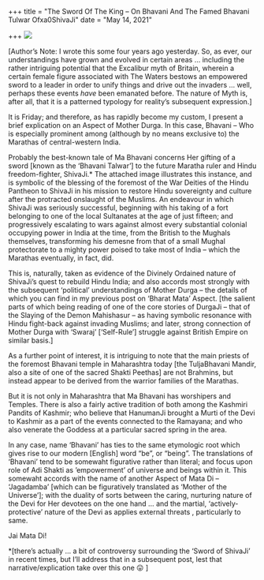 +++
title = "The Sword Of The King – On Bhavani And The Famed Bhavani Tulwar Ofxa0ShivaJi"
date = "May 14, 2021"

+++
![](https://aryaakasha.files.wordpress.com/2021/05/18423854_10158693624075574_5846205713600940998_n.jpg?w=375)

\[Author’s Note: I wrote this some four years ago yesterday. So, as
ever, our understandings have grown and evolved in certain areas …
including the rather intriguing potential that the Excalibur myth of
Britain, wherein a certain female figure associated with The Waters
bestows an empowered sword to a leader in order to unify things and
drive out the invaders … well, perhaps these events *have* been emanated
before. The nature of Myth is, after all, that it is a patterned
typology for reality’s subsequent expression.\]

It is Friday; and therefore, as has rapidly become my custom, I present
a brief explication on an Aspect of Mother Durga. In this case, Bhavani
– Who is especially prominent among (although by no means exclusive to)
the Marathas of central-western India.

Probably the best-known tale of Ma Bhavani concerns Her gifting of a
sword \[known as the ‘Bhavani Talwar’\] to the future Maratha ruler and
Hindu freedom-fighter, ShivaJi.\* The attached image illustrates this
instance, and is symbolic of the blessing of the foremost of the War
Deities of the Hindu Pantheon to ShivaJi in his mission to restore Hindu
sovereignty and culture after the protracted onslaught of the Muslims.
An endeavour in which ShivaJi was seriously successful, beginning with
his taking of a fort belonging to one of the local Sultanates at the age
of just fifteen; and progressively escalating to wars against almost
every substantial colonial occupying power in India at the time, from
the British to the Mughals themselves, transforming his demesne from
that of a small Mughal protectorate to a mighty power poised to take
most of India – which the Marathas eventually, in fact, did.

This is, naturally, taken as evidence of the Divinely Ordained nature of
ShivaJi’s quest to rebuild Hindu India; and also accords most strongly
with the subsequent ‘political’ understandings of Mother Durga – the
details of which you can find in my previous post on ‘Bharat Mata’
Aspect. \[the salient parts of which being reading of one of the core
stories of DurgaJi – that of the Slaying of the Demon Mahishasur – as
having symbolic resonance with Hindu fight-back against invading
Muslims; and later, strong connection of Mother Durga with ‘Swaraj’
\[‘Self-Rule’\] struggle against British Empire on similar basis.\]

As a further point of interest, it is intriguing to note that the main
priests of the foremost Bhavani temple in Maharashtra today \[the
TuljaBhavani Mandir, also a site of one of the sacred Shakti Peethas\]
are not Brahmins, but instead appear to be derived from the warrior
families of the Marathas.

But it is not only in Maharashtra that Ma Bhavani has worshipers and
Temples. There is also a fairly active tradition of both among the
Kashmiri Pandits of Kashmir; who believe that HanumanJi brought a Murti
of the Devi to Kashmir as a part of the events connected to the
Ramayana; and who also venerate the Goddess at a particular sacred
spring in the area.

In any case, name ‘Bhavani’ has ties to the same etymologic root which
gives rise to our modern \[English\] word “be”, or “being”. The
translations of ‘Bhavani’ tend to be somewaht figurative rather than
literal; and focus upon role of Adi Shakti as ’empowerment’ of universe
and beings within it. This somewaht accords with the name of another
Aspect of Mata Di – ‘Jagadamba’ \[which can be figuratively translated
as ‘Mother of the Universe’\]; with the duality of sorts between the
caring, nurturing nature of the Devi for Her devotees on the one hand …
and the martial, ‘actively-protective’ nature of the Devi as applies
external threats , particularly to same.

Jai Mata Di!

\*\[there’s actually … a bit of controversy surrounding the ‘Sword of
ShivaJi’ in recent times, but I’ll address that in a subsequent post,
lest that narrative/explication take over this one 😛 \]
